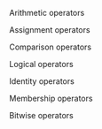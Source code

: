 Arithmetic operators

Assignment operators

Comparison operators

Logical operators

Identity operators

Membership operators

Bitwise operators